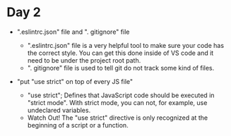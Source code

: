 # Day 2

- ".eslintrc.json" file and ". gitignore" file
    - ".eslintrc.json" file is a very helpful tool to make sure your code has the correct style. You can get this done inside of VS code and it need to be under the project root path. 
    - ". gitignore" file is used to tell git do not track some kind of files.

- "put "use strict" on top of every JS file"
    - "use strict"; Defines that JavaScript code should be executed in "strict mode". With strict mode, you can not, for example, use undeclared variables.
    - Watch Out! The "use strict" directive is only recognized at the beginning of a script or a function.


